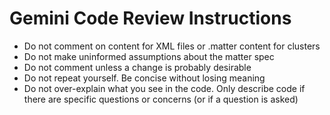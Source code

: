 # Gemini Code Review Instructions

- Do not comment on content for XML files or .matter content for clusters
- Do not make uninformed assumptions about the matter spec
- Do not comment unless a change is probably desirable 
- Do not repeat yourself. Be concise without losing meaning
- Do not over-explain what you see in the code. Only describe code if there are specific questions or concerns (or if a question is asked)
